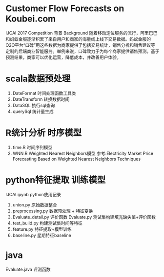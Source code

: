 Customer Flow Forecasts on Koubei.com
==
IJCAI 2017 Competition
背景 Background
随着移动定位服务的流行，阿里巴巴和蚂蚁金服逐渐积累了来自用户和商家的海量线上线下交易数据。蚂蚁金服的O2O平台“口碑”用这些数据为商家提供了包括交易统计，销售分析和销售建议等定制的后端商业智能服务。举例来说，口碑致力于为每个商家提供销售预测。基于预测结果，商家可以优化运营，降低成本，并改善用户体验。

scala数据预处理
====
1. DateFormat 时间处理函数工具类
2. DateTransform 转换数据时间
3. DataSQL 执行sql查询
4. querySql 统计量生成

R统计分析 时序模型
====
1. time.R 时间序列模型
2. WNN.R  Weighted Nearest Neighbors模型
参考:Electricity Market Price Forecasting Based on Weighted Nearest Neighbors Techniques

python特征提取 训练模型
====
IJCAI.ipynb python使用记录

1. union.py 原始数据整合
2. preprocessing.py 数据预处理 + 特征变换
3. Evaluate_detail.py 评价函数
   Evaluate.py 测试集构建填充缺失值+评价函数
4. test_build.py 构建测试集时间等特征
5. feature.py 特征提取+模型训练
6. baseline.py 星期特征baseline

java
====
Evaluate.java 评测函数
